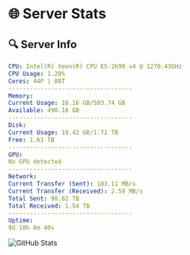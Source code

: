 # 🌐 Server Stats
## 🔍 Server Info
```yaml
CPU: Intel(R) Xeon(R) CPU E5-2699 v4 @ 1270.43GHz
CPU Usage: 1.20%
Cores: 44P | 88T
-----------------------------------
Memory:
Current Usage: 10.16 GB/503.74 GB
Available: 490.18 GB
-----------------------------------
Disk:
Current Usage: 19.42 GB/1.71 TB
Free: 1.61 TB
-----------------------------------
GPU:
No GPU detected
-----------------------------------
Network:
Current Transfer (Sent): 183.11 MB/s
Current Transfer (Received): 2.59 MB/s
Total Sent: 90.82 TB
Total Received: 1.54 TB
-----------------------------------
Uptime:
9d 10h 8m 40s
```
![GitHub Stats](https://img.shields.io/badge/Updated-2025-02-17_08:51:58-blue)